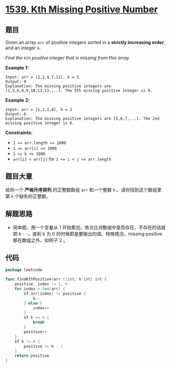 # [1539. Kth Missing Positive Number](https://leetcode.com/problems/kth-missing-positive-number/)

## 题目

Given an array `arr` of positive integers sorted in a **strictly increasing order**, and an integer `k`.

*Find the* `kth` *positive integer that is missing from this array.*

**Example 1:**

```
Input: arr = [2,3,4,7,11], k = 5
Output: 9
Explanation: The missing positive integers are [1,5,6,8,9,10,12,13,...]. The 5th missing positive integer is 9.
```

**Example 2:**

```
Input: arr = [1,2,3,4], k = 2
Output: 6
Explanation: The missing positive integers are [5,6,7,...]. The 2nd missing positive integer is 6.
```

**Constraints:**

- `1 <= arr.length <= 1000`
- `1 <= arr[i] <= 1000`
- `1 <= k <= 1000`
- `arr[i] < arr[j]` for `1 <= i < j <= arr.length`

## 题目大意

给你一个 **严格升序排列** 的正整数数组 `arr` 和一个整数 `k` 。请你找到这个数组里第 `k` 个缺失的正整数。

## 解题思路

- 简单题。用一个变量从 1 开始累加，依次比对数组中是否存在，不存在的话就把 k - -，直到 k 为 0 的时候即是要输出的值。特殊情况，missing positive 都在数组之外，如例子 2 。

## 代码

```go
package leetcode

func findKthPositive(arr []int, k int) int {
	positive, index := 1, 0
	for index < len(arr) {
		if arr[index] != positive {
			k--
		} else {
			index++
		}
		if k == 0 {
			break
		}
		positive++
	}
	if k != 0 {
		positive += k - 1
	}
	return positive
}
```